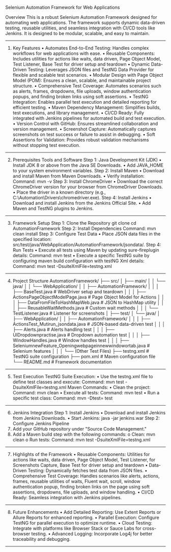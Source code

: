 Selenium Automation Framework for Web Applications

Overview
This is a robust Selenium Automation Framework designed for automating web applications. The framework supports dynamic data-driven testing, reusable utilities, and seamless integration with CI/CD tools like Jenkins. It is designed to be modular, scalable, and easy to maintain.
________________________________________
1. Key Features
•	Automates End-to-End Testing: Handles complex workflows for web applications with ease.
•	Reusable Components: Includes utilities for actions like waits, data driven, Page Object Model, Test Listener, Base Test for driver setup and teardown
•	Dynamic Data-Driven Testing: Leverages JSON files and TestNG Data Provider for flexible and scalable test scenarios.
•	Modular Design with Page Object Model (POM): Ensures a clean, scalable, and maintainable project structure.
•	Comprehensive Test Coverage: Automates scenarios such as alerts, frames, dropdowns, file uploads, window authentication popups, and finding broken links using soft assertions.
•	TestNG Integration: Enables parallel test execution and detailed reporting for efficient testing.
•	Maven Dependency Management: Simplifies builds, test executions, and library management.
•	CI/CD Ready: Fully integrated with Jenkins pipelines for automated build and test execution.
•	Version Control with GitHub: Ensures streamlined collaboration and version management.
•	Screenshot Capture: Automatically captures screenshots on test success or failure to assist in debugging.
•	Soft Assertions for Validation: Provides robust validation mechanisms without stopping test execution.
________________________________________
2. Prerequisites
Tools and Software
Step 1: Java Development Kit (JDK)
•	Install JDK 8 or above from the Java SE Downloads.
•	Add JAVA_HOME to your system environment variables.
Step 2: Install Maven
•	Download and install Maven from Maven Downloads.
•	Verify installation:
Command: mvn -v
Step 3: Install ChromeDriver
•	Download the correct ChromeDriver version for your browser from ChromeDriver Downloads.
•	Place the driver in a known directory (e.g., C:\Automation\Drivers\chromedriver.exe).
Step 4: Install Jenkins
•	Download and install Jenkins from the Jenkins Official Site.
•	Add Maven and TestNG plugins to Jenkins.
________________________________________
3. Framework Setup
Step 1: Clone the Repository
   git clone <your-repository-url>
   cd AutomationFramework
Step 2: Install Dependencies
    Command: mvn clean install
Step 3: Configure Test Data
•	Place JSON data files in the specified location: src/test/java/WebApplication/AutomationFramework/jsondata/.
Step 4: Run Tests
•	Execute all tests using Maven by updating sure-fireplugin details:
    Command: mvn test
•	Execute a specific TestNG suite by configuring maven build configuration with testNG Xml details:
Command: mvn test -DsuiteXmlFile=testng.xml
________________________________________
4. Project Structure
AutomationFramework/
├── src/
│   ├── main/
│   │   └── java/
│   │       └── WebApplication/
│   │           ├── AutomationFramework/
│   │           │   ├── BaseTest.java                 # WebDriver setup and teardown
│   │           │   ├── ActionsPageObjectModelPage.java  # Page Object Model for Actions
│   │           │   ├── DataFromFileToHashMapWeb.java # JSON to HashMap utility
│   │           │   ├── ReusableWaitMethods.java      # Custom wait methods
│   │           │   └── TestListener.java            # Listener for screenshots
│   ├── test/
│       └── java/
│           ├── WebApplication/
│           │   ├── AutomationFramework/
│           │   │   ├── ActionsTest_Mutirun_jsondata.java   # JSON-based data-driven test
│           │   │   ├── Alerts.java                        # Alerts handling test
│           │   │   ├── UIDropdownpractise.java            # Dropdown automation test
│           │   │   ├── WindowHandles.java                 # Window handles test
│           │   │   ├── SeleniumnewFeature_Openingwebpageinnewwindowortab.java # Selenium features
│           │   │   └── (Other Test Files)
├── testng.xml                    # TestNG suite configuration
├── pom.xml                       # Maven configuration file
└── README.md                     # Framework documentation
________________________________________
5. Test Execution
TestNG Suite Execution:
•	Use the testng.xml file to define test classes and execute:
Command: mvn test -DsuiteXmlFile=testng.xml
Maven Commands:
•	Clean the project:
Command: mvn clean
•	Execute all tests:
   Command: mvn test
•	Run a specific test class:
Command: mvn -Dtest=<TestClassName> test
________________________________________
6. Jenkins Integration
Step 1: Install Jenkins
•	Download and install Jenkins from Jenkins Downloads.
•	Start Jenkins:
    java -jar jenkins.war
Step 2: Configure Jenkins Pipeline
1.	Add your GitHub repository under "Source Code Management."
2.	Add a Maven build step with the following commands:
o	Clean:
    mvn clean
o	Run tests:
   Command: mvn test -DsuiteXmlFile=testng.xml
________________________________________
7. Highlights of the Framework
•	Reusable Components: Utilities for actions like waits, data driven, Page Object Model, Test Listener, for Screenshots Capture, Base Test for driver setup and teardown
•	Data-Driven Testing: Dynamically fetches test data from JSON files.
•	Comprehensive Test Coverage: Handles scenarios like alerts, actions, frames, reusable utilities of waits, Fluent wait, scroll, window authentication popup, finding broken links on the page using soft assertions, dropdowns, file uploads, and window handling.
•	CI/CD Ready: Seamless integration with Jenkins pipelines.
________________________________________
8. Future Enhancements
•	Add Detailed Reporting: Use Extent Reports or Allure Reports for enhanced reporting.
•	Parallel Execution: Configure TestNG for parallel execution to optimize runtime.
•	Cloud Testing: Integrate with platforms like Browser Stack or Sauce Labs for cross-browser testing.
•	Advanced Logging: Incorporate Log4j for better traceability and debugging.
________________________________________

